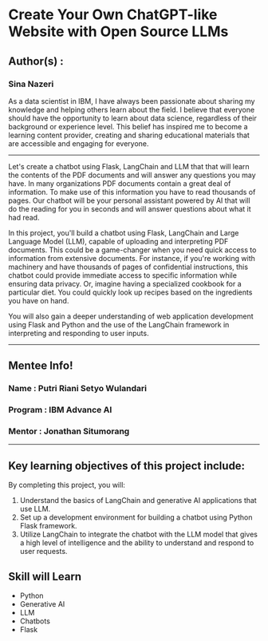 # Create Your Own ChatGPT-like Website with Open Source LLMs

## Author(s) : 
### Sina Nazeri
As a data scientist in IBM, I have always been passionate about sharing my knowledge and helping others learn about the field. I believe that everyone should have the opportunity to learn about data science, regardless of their background or experience level. This belief has inspired me to become a learning content provider, creating and sharing educational materials that are accessible and engaging for everyone.

-------------------------------------------------------

Let's create a chatbot using Flask, LangChain and LLM that that will learn the contents of the PDF documents and will answer any questions you may have. In many organizations PDF documents contain a great deal of information. To make use of this information you have to read thousands of pages. Our chatbot will be your personal assistant powered by AI that will do the reading for you in seconds and will answer questions about what it had read.

In this project, you'll build a chatbot using Flask, LangChain and Large Language Model (LLM), capable of uploading and interpreting PDF documents. This could be a game-changer when you need quick access to information from extensive documents. For instance, if you're working with machinery and have thousands of pages of confidential instructions, this chatbot could provide immediate access to specific information while ensuring data privacy. Or, imagine having a specialized cookbook for a particular diet. You could quickly look up recipes based on the ingredients you have on hand.

You will also gain a deeper understanding of web application development using Flask and Python and the use of the LangChain framework in interpreting and responding to user inputs.

--------------------------------------------------------
## Mentee Info!
### Name : Putri Riani Setyo Wulandari
### Program : IBM Advance AI
### Mentor : Jonathan Situmorang
--------------------------------------------------------

## Key learning objectives of this project include:
By completing this project, you will:
1. Understand the basics of LangChain and generative AI applications that use LLM.
2. Set up a development environment for building a chatbot using Python Flask framework.
3. Utilize LangChain to integrate the chatbot with the LLM model that gives a high level of intelligence and the ability to understand and respond to user requests.

## Skill will Learn
- Python
- Generative AI
- LLM
- Chatbots
- Flask
